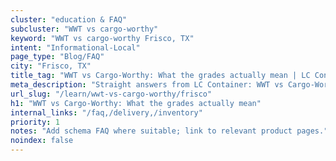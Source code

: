 ```yaml
---
cluster: "education & FAQ"
subcluster: "WWT vs cargo-worthy"
keyword: "WWT vs cargo-worthy Frisco, TX"
intent: "Informational-Local"
page_type: "Blog/FAQ"
city: "Frisco, TX"
title_tag: "WWT vs Cargo-Worthy: What the grades actually mean | LC Container"
meta_description: "Straight answers from LC Container: WWT vs Cargo-Worthy: What the grades actually mean. Local expertise Since 2003."
url_slug: "/learn/wwt-vs-cargo-worthy/frisco"
h1: "WWT vs Cargo-Worthy: What the grades actually mean"
internal_links: "/faq,/delivery,/inventory"
priority: 1
notes: "Add schema FAQ where suitable; link to relevant product pages."
noindex: false
---
```


<!-- TODO: Add unique city/inventory copy, images, and internal links here. -->
